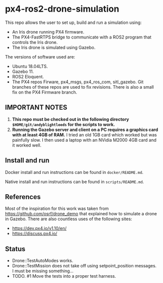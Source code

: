 # px4-ros2-drone-simulation

This repo allows the user to set up, build and run a simulation using:

* An Iris drone running PX4 firmware.
* The PX4-FastRTPS bridge to communicate with a ROS2 program that controls
the Iris drone.
* The Iris drone is simulated using Gazebo.

The versions of software used are:

* Ubuntu 18.04LTS.
* Gazebo 11.
* ROS2 Eloquent.
* The PX4 repos Firware, px4_msgs, px4_ros_com, sitl_gazebo.  Git branches
of these repos are used to fix revisions.  There is also a small fix on the
PX4 Firmware branch.

## __IMPORTANT NOTES__

1. __This repo must be checked out in the following directory `$HOME/git/andyblightleeds` for the scripts to work.__
2. __Running the Gazebo server and client on a PC requires a graphics card
with at least 4GB of RAM.__  I tried an old 1GB card which worked but was
painfully slow.  I then used a laptop with an NVidia M2000 4GB card and it
worked well.

## Install and run

Docker install and run instructions can be found in `docker/README.md`.

Native install and run instructions can be found in `scripts/README.md`.

## References

Most of the inspiration for this work was taken from
<https://github.com/osrf/drone_demo> that explained how to simulate a drone in
Gazebo.  There are also countless uses of the following sites:

* <https://dev.px4.io/v1.10/en/>
* <https://discuss.px4.io/>

## Status

* Drone::TestAutoModes works.
* Drone::TestMission does not take off using setpoint_position messages.
I must be missing something...
* TODO. #1 Move the tests into a proper test harness.
